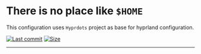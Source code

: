 
# There is no place like `$HOME`

This configuration uses `Hyprdots` project as base for hyprland configuration.

[![Last commit](https://img.shields.io/github/last-commit/rahul-797/dotfiles?&logo=github)](https://github.com/rahul-797/dotfiles)
[![Size](https://img.shields.io/github/repo-size/rahul-797/dotfiles?color=green)](https://github.com/rahul-797/dotfiles)

--------------------------------
